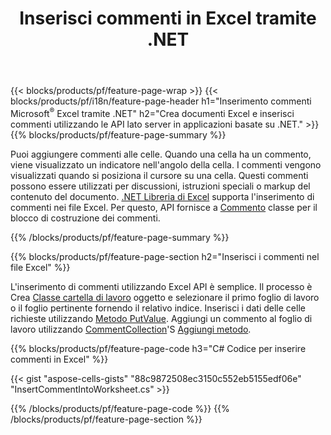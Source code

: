 ﻿---
title: Inserisci commenti in Excel tramite .NET
url: /it/net/comment/
description: C# codici sorgente su come inserire commenti nei file di Microsoft Excel utilizzando .NET Libreria. 
---
{{< blocks/products/pf/feature-page-wrap >}}
{{< blocks/products/pf/i18n/feature-page-header h1="Inserimento commenti Microsoft<sup>&reg;</sup> Excel tramite .NET" h2="Crea documenti Excel e inserisci commenti utilizzando le API lato server in applicazioni basate su .NET." >}}
{{% blocks/products/pf/feature-page-summary %}}

Puoi aggiungere commenti alle celle. Quando una cella ha un commento, viene visualizzato un indicatore nell'angolo della cella. I commenti vengono visualizzati quando si posiziona il cursore su una cella. Questi commenti possono essere utilizzati per discussioni, istruzioni speciali o markup del contenuto del documento. [.NET Libreria di Excel](/cells/net/) supporta l'inserimento di commenti nei file Excel. Per questo, API fornisce a [Commento](https://reference.aspose.com/cells/net/aspose.cells/comment) classe per il blocco di costruzione dei commenti.

{{% /blocks/products/pf/feature-page-summary %}}

{{% blocks/products/pf/feature-page-section h2="Inserisci i commenti nel file Excel" %}}

L'inserimento di commenti utilizzando Excel API è semplice. Il processo è Crea [Classe cartella di lavoro](https://reference.aspose.com/cells/net/aspose.cells/workbook) oggetto e selezionare il primo foglio di lavoro o il foglio pertinente fornendo il relativo indice. Inserisci i dati delle celle richieste utilizzando [Metodo PutValue](https://reference.aspose.com/cells/net/aspose.cells/cell/methods/putvalue/index). Aggiungi un commento al foglio di lavoro utilizzando [CommentCollection](https://reference.aspose.com/cells/net/aspose.cells/commentcollection)'S [Aggiungi metodo](https://reference.aspose.com/cells/net/aspose.cells.commentcollection/add/methods/1).

{{% blocks/products/pf/feature-page-code h3="C# Codice per inserire commenti in Excel" %}}

{{< gist "aspose-cells-gists" "88c9872508ec3150c552eb5155edf06e" "InsertCommentIntoWorksheet.cs" >}}

{{% /blocks/products/pf/feature-page-code %}}
{{% /blocks/products/pf/feature-page-section %}}
